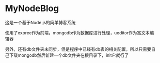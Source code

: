 # MyNodeBlog
这是一个基于Node.js的简单博客系统

使用了expree作为前端，mongodb作为数据库进行处理，ueditor作为富文本编辑器

另外，还有db文件夹未同步，但是程序中已经有db表的相关配置，所以只需要自己下载mongodb然后新建一个db文件夹在根目录下，init它就行了
